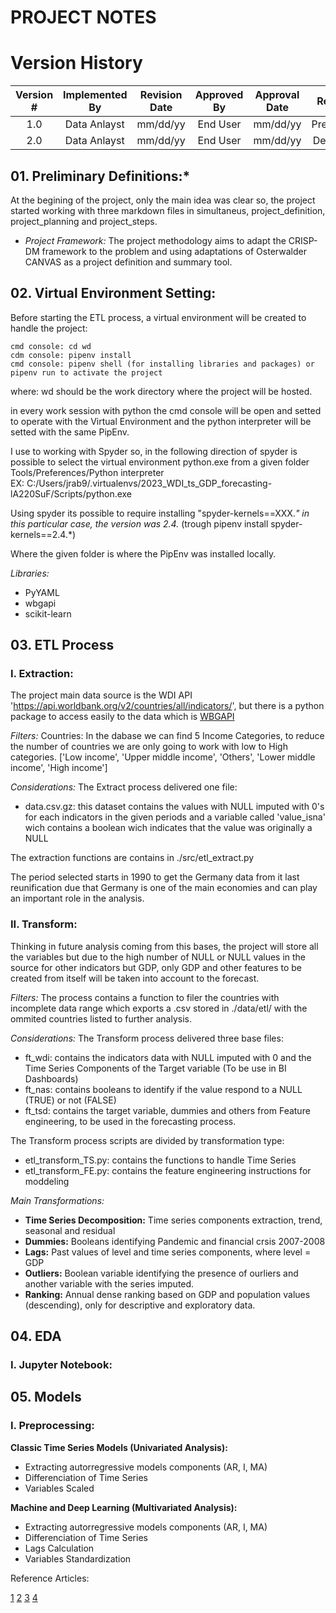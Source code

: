 # PROJECT NOTES

# Version History
| Version # | Implemented By  | Revision Date |  Approved By  | Approval Date |    Reason   |
| :-------: | :-------------: | :-----------: | :-----------: | :-----------: | :---------: |
|    1.0    |   Data Anlayst  |    mm/dd/yy   |    End User   |    mm/dd/yy   | Preliminar  |
|    2.0    |   Data Anlayst  |    mm/dd/yy   |    End User   |    mm/dd/yy   | Definitive  |

## 01. Preliminary Definitions:*
At the begining of the project, only the main idea was clear so, the project started working with three markdown files in simultaneus, project_definition, project_planning and project_steps.

* *Project Framework:* The project methodology aims to adapt the CRISP-DM framework to the problem and using adaptations of Osterwalder CANVAS as a project definition and summary tool.



## 02. Virtual Environment Setting:
Before starting the ETL process, a virtual environment will be created to handle the project:

```
cmd console: cd wd
cdm console: pipenv install
cmd console: pipenv shell (for installing libraries and packages) or pipenv run to activate the project
```

where: wd should be the work directory where the project will be hosted.

in every work session with python the cmd console will be open and setted to operate with the Virtual Environment and the python interpreter will be setted with the same PipEnv.

I use to working with Spyder so, in the following direction of spyder is possible to select the virtual environment python.exe from a given folder Tools/Preferences/Python interpreter  <br>
EX: C:/Users/jrab9/.virtualenvs/2023_WDI_ts_GDP_forecasting-lA220SuF/Scripts/python.exe

Using spyder its possible to require installing "spyder-kernels==XXX.*" in this particular case, the version was 2.4.* (trough pipenv install spyder-kernels==2.4.*)

Where the given folder is where the PipEnv was installed locally.

*Libraries:*

* PyYAML
* wbgapi
* scikit-learn


##  03. ETL Process
### I. Extraction:
The project main data source is the WDI API 'https://api.worldbank.org/v2/countries/all/indicators/', but there is a python package to access easily to the data which is [WBGAPI](https://pypi.org/project/wbgapi/)

*Filters:*
Countries: In the dabase we can find 5 Income Categories, to reduce the number of countries we are only going to work with low to High categories.
			['Low income', 'Upper middle income', 'Others', 'Lower middle income', 'High income']

*Considerations:*
The Extract process delivered one file:
* data.csv.gz: this dataset contains the values with NULL imputed with 0's for each indicators in the given periods and a variable called 'value_isna' wich contains a boolean wich indicates that the value was originally a NULL

The extraction functions are contains in ./src/etl_extract.py

The period selected starts in 1990 to get the Germany data from it last reunification due that Germany is one of the main economies and can play an important role in the analysis.


### II. Transform:
Thinking in future analysis coming from this bases, the project will store all the variables but due to the high number of NULL or NULL values in the source for other indicators but GDP, only GDP and other features to be created from itself will be taken into account to the forecast.

*Filters:*
The process contains a function to filer the countries with incomplete data range which exports a .csv stored in ./data/etl/ with the ommited countries listed to further analysis.

*Considerations:*
The Transform process delivered three base files:
* ft_wdi: contains the indicators data with NULL imputed with 0 and the Time Series Components of the Target variable (To be use in BI Dashboards)
* ft_nas: contains booleans to identify if the value respond to a NULL (TRUE) or not (FALSE)
* ft_tsd: contains the target variable, dummies and others from Feature engineering, to be used in the forecasting process.

The Transform process scripts are divided by transformation type:
* etl_transform_TS.py: contains the functions to handle Time Series
* etl_transform_FE.py: contains the feature engineering instructions for moddeling

*Main Transformations:*
* **Time Series Decomposition:** Time series components extraction, trend, seasonal and residual
* **Dummies:** Booleans identifying Pandemic and financial crsis 2007-2008
* **Lags:** Past values of level and time series components, where level = GDP
* **Outliers:** Boolean variable identifying the presence of ourliers and another variable with the series imputed.
* **Ranking:** Annual dense ranking based on GDP and population values (descending), only for descriptive and exploratory data.



##  04. EDA
### I. Jupyter Notebook:




##  05. Models
### I. Preprocessing:

**Classic Time Series Models (Univariated Analysis):**
* Extracting autorregressive models components (AR, I, MA)
* Differenciation of Time Series
* Variables Scaled


**Machine and Deep Learning (Multivariated Analysis):**
* Extracting autorregressive models components (AR, I, MA)
* Differenciation of Time Series
* Lags Calculation
* Variables Standardization





Reference Articles:

[1](https://jadangpooiling.medium.com/crisp-dm-methodology-with-python-model-deployment-using-flask-included-classification-case-33b9e184f4e7)
[2](https://github.com/patiegm/Datasci_Resources/blob/master/CRISP-DM%20Analysis%20Template.ipynb)
[3](https://medium.com/@leandroscarvalho/data-product-canvas-a-practical-framework-for-building-high-performance-data-products-7a1717f79f0)
[4](https://swiss-sdi.ch/193/business-data-science-canvas/)
